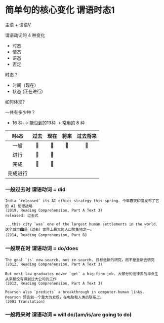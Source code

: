 # 简单句的核心变化 谓语时态1

主语 + 谓语V.

谓语动词的 4 种变化
* 时态
* 情态
* 语态
* 否定

时态？
* 时间（现在）
* 状态 (正在进行)

如何体现?

一共有多少种？
* 16 种--> 能见到的13种 -> 常用的 8 种

|`时&态`|过去|现在|将来|过去将来|
|:-:|:-:|:-:|:-:|:-:|
|一般|📌|📌|📌|📌|
|进行|📌|📌|||
|完成|📌|📌|||
|完成进行|||||

### 一般过去时    谓语动词 = did
```
India `released` its AI ethics strategy this spring. 今年春天印度发布了它的 AI 伦理战略
(2019, Reading Comprehension, Part A Text 3)
released: 过去式

...this city `was` one of the largest human settlements in the world. 这个城市🏙是（过去）世界上最大的人口聚集地之一。
(2014, Reading Comprehension, Part B)
```

### 一般现在时    谓语动词 = do/does
```
The goal `is` new-search, not re-search. 目标是新的研究，而不是重新去研究
(2012, Reading Comprehension, Part A Text 3)

But most law graduates never `get` a big-firm job. 大部分的法律系的毕业生从来都没有得到过大公司的工作
(2012, Reading Comprehension, Part A Text 3)

Pearson also `predicts` a breakthrough in computer-human links. Pearson 预言到一个重大的发现，在电脑和人类的联系上。
(2001 Translation)

```

### 一般将来时    谓语动词 = will do/(am/is/are going to do)

